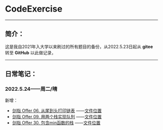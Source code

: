 # CodeExercise

---

## 简介：
这是我自2021年入大学以来刷过的所有题目的备份，从2022.5.23日起从 **gitee** 转至 **GitHub** 以此做记录，

---
## 日常笔记：

### 2022.5.24——周二/晴
新增：
* [剑指 Offer 06. 从尾到头打印链表](https://leetcode.cn/problems/cong-wei-dao-tou-da-yin-lian-biao-lcof/)
——[文件位置](LeetCode/Offer/06/c++/solution.cpp)
* [剑指 Offer 09. 用两个栈实现队列](https://leetcode.cn/problems/yong-liang-ge-zhan-shi-xian-dui-lie-lcof/)
——[文件位置](LeetCode/Offer/09/c++/solution.cpp)
* [剑指 Offer 30. 包含min函数的栈](https://leetcode.cn/problems/bao-han-minhan-shu-de-zhan-lcof/)
——[文件位置](LeetCode/Offer/30/c++/solution.cpp)